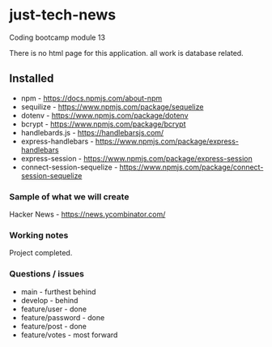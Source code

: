 # just-tech-news

Coding bootcamp module 13

There is no html page for this application. all work is database related.

## Installed
- npm - https://docs.npmjs.com/about-npm
- sequilize - https://www.npmjs.com/package/sequelize
- dotenv - https://www.npmjs.com/package/dotenv
- bcrypt - https://www.npmjs.com/package/bcrypt
- handlebards.js - https://handlebarsjs.com/
- express-handlebars - https://www.npmjs.com/package/express-handlebars
- express-session - https://www.npmjs.com/package/express-session
- connect-session-sequelize - https://www.npmjs.com/package/connect-session-sequelize

### Sample of what we will create

Hacker News - https://news.ycombinator.com/

### Working notes

Project completed.

### Questions / issues

- main - furthest behind
- develop - behind
- feature/user - done
- feature/password - done
- feature/post - done
- feature/votes - most forward
